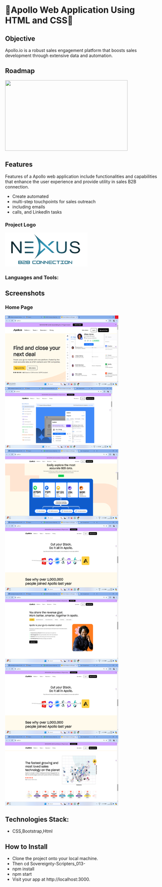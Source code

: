 # 🎉Apollo Web Application Using HTML and CSS🎉
## Objective
<div>Apollo.io is a robust sales engagement platform that boosts sales development through extensive data and automation.</div>

## Roadmap
<div><img src="https://assets-global.website-files.com/62eb542250d6566e8b77a3d0/65502b058950083da616ff6e_1(73).png" width="400" height="230px"> </div>

## Features
<div>Features of a Apollo web application include functionalities and capabilities that enhance the user experience and provide utility in sales B2B connection. </div>

* Create automated
* multi-step touchpoints for sales outreach
* including emails
* calls, and LinkedIn tasks

<div> 
<h3>Project Logo</h3>
  <img src="BOOTSTRAP/assets/Logo-imp-final-draft.png" width="270px" height="110px">
</div>

<h3 align="left">Languages and Tools:</h3>
 <a href="https://encrypted-tbn0.gstatic.com/images?q=tbn:ANd9GcRMJkgzwPzEJkrrzFg1VJyku2aeTZ0PxNFD0g&s" alt="reactnative" width="40" height="40"/> </a>


## Screenshots
<div>
<h3>Home Page </h3>
  <img src="BOOTSTRAP/assets/Screenshot (22).png" width="370" height="230px"> 
</div>

<div> 
  <img src="BOOTSTRAP/assets/Screenshot (23).png" width="350" height="200px">
</div>
<div> 
  <img src="BOOTSTRAP/assets/Screenshot (24).png" width="370" height="230px">
</div>
<div> 

  <img src="BOOTSTRAP/assets/Screenshot (26).png" width="370" height="230px"> 
</div>

<div> 
  <img src="BOOTSTRAP/assets/Screenshot (25).png" width="370" height="230px"> 
</div>

<div> 
 
  <img src="BOOTSTRAP/assets/Screenshot (26).png" width="370" height="230px"> 
</div>
<div> 
  <img src="BOOTSTRAP/assets/Screenshot (27).png" width="370" height="230px"> 
</div>

## Technologies Stack:
* CSS,Bootstrap,Html

  
## How to Install
* Clone the project onto your local machine.
* Then cd Sovereignty-Scripters_013-
* npm install
* npm start
* Visit your app at http://localhost:3000.
